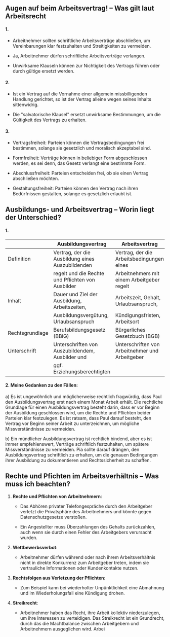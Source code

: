 
##  Augen auf beim Arbeitsvertrag! – Was gilt laut Arbeitsrecht

#### 1.   
   - Arbeitnehmer sollten schriftliche Arbeitsverträge abschließen,
	um Vereinbarungen klar festzuhalten und Streitigkeiten zu vermeiden.
   
   - Ja, Arbeitnehmer dürfen schriftliche Arbeitsverträge verlangen.
   
   - Unwirksame Klauseln können zur Nichtigkeit des Vertrags führen oder durch gültige ersetzt werden.
   
#### 2. 
   
   -  Ist ein Vertrag auf die Vornahme einer allgemein missbilligenden Handlung gerichtet, so ist der Vertrag alleine wegen seines Inhalts sittenwidrig.
   
   -  Die "salvatorische Klausel" ersetzt unwirksame Bestimmungen, um die Gültigkeit des Vertrags zu erhalten.
   
#### 3.
    
- Vertragsfreiheit: Parteien können die Vertragsbedingungen frei bestimmen, solange sie gesetzlich und moralisch akzeptabel sind.
        
- Formfreiheit: Verträge können in beliebiger Form abgeschlossen werden, es sei denn, das Gesetz verlangt eine bestimmte Form.
        
- Abschlussfreiheit: Parteien entscheiden frei, ob sie einen Vertrag abschließen möchten.
        
- Gestaltungsfreiheit: Parteien können den Vertrag nach ihren Bedürfnissen gestalten, solange es gesetzlich erlaubt ist.

## Ausbildungs- und Arbeitsvertrag – Worin liegt der Unterschied?
#### 1. 
|                 | Ausbildungsvertrag                                | Arbeitsvertrag                                  |
| --------------- | ------------------------------------------------- | ----------------------------------------------- |
| Definition      | Vertrag, der die Ausbildung eines Auszubildenden  | Vertrag, der die Arbeitsbedingungen eines       |
|                 | regelt und die Rechte und Pflichten von Ausbilder | Arbeitnehmers mit einem Arbeitgeber regelt      |
| Inhalt          | Dauer und Ziel der Ausbildung, Arbeitszeiten,     | Arbeitszeit, Gehalt, Urlaubsanspruch,           |
|                 | Ausbildungsvergütung, Urlaubsanspruch             | Kündigungsfristen, Arbeitsort                   |
| Rechtsgrundlage | Berufsbildungsgesetz (BBiG)                       | Bürgerliches Gesetzbuch (BGB)                   |
| Unterschrift    | Unterschriften von Auszubildendem, Ausbilder und  | Unterschriften von Arbeitnehmer und Arbeitgeber |
|                 | ggf. Erziehungsberechtigten                       |                                                 |

#### 2. Meine Gedanken zu den Fällen:
    
  a) Es ist ungewöhnlich und möglicherweise rechtlich fragwürdig, dass Paul den Ausbildungsvertrag erst nach einem Monat Arbeit erhält. Die rechtliche Grundlage für einen Ausbildungsvertrag besteht darin, dass er vor Beginn der Ausbildung geschlossen wird, um die Rechte und Pflichten beider Parteien klar festzulegen. Es ist ratsam, dass Paul darauf besteht, den Vertrag vor Beginn seiner Arbeit zu unterzeichnen, um mögliche Missverständnisse zu vermeiden.
    
  b) Ein mündlicher Ausbildungsvertrag ist rechtlich bindend, aber es ist immer empfehlenswert, Verträge schriftlich festzuhalten, um spätere Missverständnisse zu vermeiden. Pia sollte darauf drängen, den Ausbildungsvertrag schriftlich zu erhalten, um die genauen Bedingungen ihrer Ausbildung zu dokumentieren und Rechtssicherheit zu schaffen.

## Rechte und Pfichten im Arbeitsverhältnis – Was muss ich beachten?
1. **Rechte und Pflichten von Arbeitnehmern**:

   - Das Abhören privater Telefongespräche durch den Arbeitgeber verletzt die Privatsphäre des Arbeitnehmers und könnte gegen Datenschutzgesetze verstoßen.

   - Ein Angestellter muss Überzahlungen des Gehalts zurückzahlen, auch wenn sie durch einen Fehler des Arbeitgebers verursacht wurden.

2. **Wettbewerbsverbot**:

   - Arbeitnehmer dürfen während oder nach ihrem Arbeitsverhältnis nicht in direkte Konkurrenz zum Arbeitgeber treten, indem sie vertrauliche Informationen oder Kundenkontakte nutzen.

3. **Rechtsfolgen aus Verletzung der Pflichten**:

   - Zum Beispiel kann bei wiederholter Unpünktlichkeit eine Abmahnung und im Wiederholungsfall eine Kündigung drohen.

4. **Streikrecht**:

   - Arbeitnehmer haben das Recht, ihre Arbeit kollektiv niederzulegen, um ihre Interessen zu verteidigen. Das Streikrecht ist ein Grundrecht, durch das die Machtbalance zwischen Arbeitgebern und Arbeitnehmern ausgeglichen wird. Arbei

